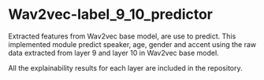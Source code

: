 # Wav2vec-label_9_10_predictor
Extracted features from Wav2vec base model, are use to predict. This implemented module predict speaker, age, gender and accent using the raw data extracted from layer 9 and layer 10 in Wav2vec base model.

All the explainability results for each layer are included in the repository. 
